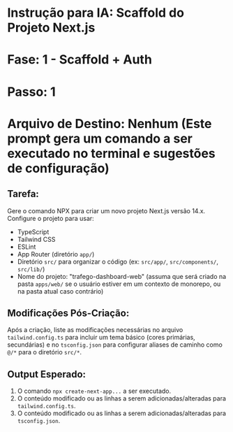 # Instrução para IA: Scaffold do Projeto Next.js
# Fase: 1 - Scaffold + Auth
# Passo: 1
# Arquivo de Destino: Nenhum (Este prompt gera um comando a ser executado no terminal e sugestões de configuração)

## Tarefa:
Gere o comando NPX para criar um novo projeto Next.js versão 14.x. Configure o projeto para usar:
- TypeScript
- Tailwind CSS
- ESLint
- App Router (diretório `app/`)
- Diretório `src/` para organizar o código (ex: `src/app/`, `src/components/`, `src/lib/`)
- Nome do projeto: "trafego-dashboard-web" (assuma que será criado na pasta `apps/web/` se o usuário estiver em um contexto de monorepo, ou na pasta atual caso contrário)

## Modificações Pós-Criação:
Após a criação, liste as modificações necessárias no arquivo `tailwind.config.ts` para incluir um tema básico (cores primárias, secundárias) e no `tsconfig.json` para configurar aliases de caminho como `@/*` para o diretório `src/*`.

## Output Esperado:
1. O comando `npx create-next-app...` a ser executado.
2. O conteúdo modificado ou as linhas a serem adicionadas/alteradas para `tailwind.config.ts`.
3. O conteúdo modificado ou as linhas a serem adicionadas/alteradas para `tsconfig.json`.